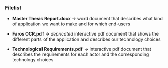 ### Filelist ###

* **Master Thesis Report.docx** -> word document that describes what kind of application we want to make and for which end-users

* **Faros OCR.pdf** -> *depricated* interactive pdf document that shows the different parts of the application and describes our technology choices

* **Technological Requirements.pdf** -> interactive pdf document that describes the requirements for each actor and the corresponding technology choices
